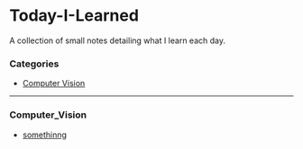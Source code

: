 # Today-I-Learned
A  collection of small notes detailing what I learn each day.

### Categories

* [Computer Vision](computer_Vision)

---

### Computer_Vision

- [somethinng]()
